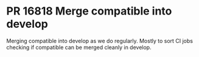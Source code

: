 # PR 16818 Merge compatible into develop

Merging compatible into develop as we do regularly.
Mostly to sort CI jobs checking if compatible can be merged cleanly in develop.
